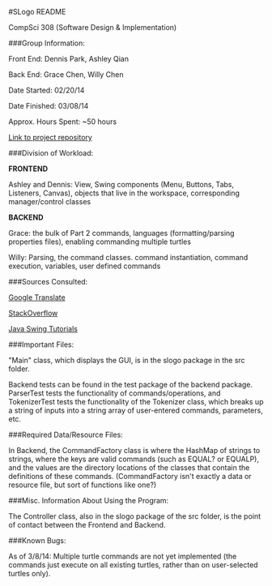 #SLogo README

CompSci 308 (Software Design & Implementation)

###Group Information:

Front End: Dennis Park, Ashley Qian

Back End: Grace Chen, Willy Chen

Date Started: 02/20/14

Date Finished: 03/08/14

Approx. Hours Spent: ~50 hours

[Link to project repository](https://github.com/duke-compsci308-spring2014/slogo_team11)

###Division of Workload:

**FRONTEND**

Ashley and Dennis: View, Swing components (Menu, Buttons, Tabs, Listeners, Canvas), objects that live in the workspace, corresponding manager/control classes

**BACKEND**

Grace: the bulk of Part 2 commands, languages (formatting/parsing properties files), 
enabling commanding multiple turtles

Willy: Parsing, the command classes. command instantiation, command execution, variables, user defined commands

###Sources Consulted:

[Google Translate](translate.google.com)

[StackOverflow](http://stackoverflow.com/questions)

[Java Swing Tutorials](http://docs.oracle.com/javase/tutorial/uiswing/)

###Important Files:

"Main" class, which displays the GUI, is in the slogo package in the src folder.

Backend tests can be found in the test package of the backend package. ParserTest
tests the functionality of commands/operations, and TokenizerTest tests the 
functionality of the Tokenizer class, which breaks up a string of inputs into a string
array of user-entered commands, parameters, etc.

###Required Data/Resource Files:

In Backend, the CommandFactory class is where the HashMap of strings to strings, where
the keys are valid commands (such as EQUAL? or EQUALP), and the values are the 
directory locations of the classes that contain the definitions of these commands. 
(CommandFactory isn't exactly a data or resource file, but sort of functions like 
one?)

###Misc. Information About Using the Program:

The Controller class, also in the slogo package of the src folder, is the point of 
contact between the Frontend and Backend.

###Known Bugs:

As of 3/8/14: Multiple turtle commands are not yet implemented (the commands just 
execute on all existing turtles, rather than on user-selected turtles only).
